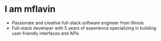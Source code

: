 # I am mflavin

- Passionate and creative full-stack software engineer from Illinois
- Full-stack developer with 5 years of experience specializing in building user-friendly interfaces and APIs
